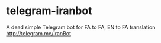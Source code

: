 # telegram-iranbot
A dead simple Telegram bot for FA to FA, EN to FA translation http://telegram.me/IranBot
